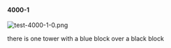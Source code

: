 #### 4000-1
![test-4000-1-0.png](https://github.com/lil-lab/nlvr/raw/master/nlvr/test/images/2/test-4000-1-0.png "test-4000-1-0.png")

there is one tower with a blue block over a black block